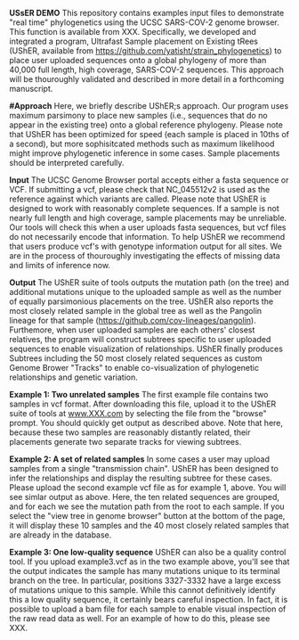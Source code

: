 **USsER DEMO**
This repository contains examples input files to demonstrate "real time" phylogenetics using the UCSC SARS-COV-2 genome browser. This function is available from XXX. Specifically, we developed and integrated a program, Ultrafast Sample placement on Existing tRees (UShER, available from https://github.com/yatisht/strain_phylogenetics) to place user uploaded sequences onto a global phylogeny of more than 40,000 full length, high coverage, SARS-COV-2 sequences. This approach will be thouroughly validated and described in more detail in a forthcoming manuscript. 

**#Approach**
Here, we briefly describe UShER;s approach. Our program uses maximum parsimony to place new samples (i.e., sequences that do no appear in the existing tree) onto a global reference phylogeny. Please note that UShER has been optimized for speed (each sample is placed in 10ths of a second), but more sophisitcated methods such as maximum likelihood might improve phylogenetic inference in some cases. Sample placements should be interpreted carefully. 

**Input**
The UCSC Genome Browser portal accepts either a fasta sequence or VCF. If submitting a vcf, please check that NC_045512v2 is used as the reference against which variants are called. Please note that UShER is designed to work with reasonably complete sequences. If a sample is not nearly full length and high coverage, sample placements may be unreliable. Our tools will check this when a user uploads fasta sequences, but vcf files do not necessarily encode that information. To help UShER we recommend that users produce vcf's with genotype information output for all sites. We are in the process of thouroughly investigating the effects of missing data and limits of inference now. 

**Output**
The UShER suite of tools outputs the mutation path (on the tree) and additional mutations unique to the uploaded sample as well as the number of equally parsimonious placements on the tree. UShER also reports the most closely related sample in the global tree as well as the Pangolin lineage for that sample (https://github.com/cov-lineages/pangolin). Furthemore, when user uploaded samples are each others' closest relatives, the program will construct subtrees specific to user uploaded sequences to enable visualization of relationships. UShER finally produces Subtrees including the 50 most closely related sequences as custom Genome Brower "Tracks" to enable co-visualization of phylogenetic relationships and genetic variation. 

**Example 1: Two unrelated samples**
The first example file contains two samples in vcf format. After downloading this file, upload it to the UShER suite of tools at www.XXX.com by selecting the file from the "browse" prompt. You should quickly get output as described above. Note that here, because these two samples are reasonably distantly related, their placements generate two separate tracks for viewing subtrees. 

**Example 2: A set of related samples**
In some cases a user may upload samples from a single "transmission chain". UShER has been designed to infer the relationships and display the resulting subtree for these cases. Please upload the second example vcf file as for example 1, above. You will see simlar output as above. Here, the ten related sequences are grouped, and for each we see the mutation path from the root to each sample. If you select the "view tree in genome browser" button at the bottom of the page, it will display these 10 samples and the 40 most closely related samples that are already in the database. 

**Example 3: One low-quality sequence** 
UShER can also be a quality control tool. If you upload example3.vcf as in the two example above, you'll see that the output indicates the sample has many mutations unique to its terminal branch on the tree. In particular, positions 3327-3332 have a large excess of mutations unique to this sample. While this cannot definitively identify this a low quality sequence, it certainly bears careful inspection. In fact, it is possible to upload a bam file for each sample to enable visual inspection of the raw read data as well. For an example of how to do this, please see XXX. 

